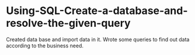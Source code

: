 # Using-SQL-Create-a-database-and-resolve-the-given-query
Created data base and import data in it. Wrote some queries to find out data according to the business need.
